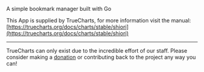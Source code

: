 A simple bookmark manager built with Go

This App is supplied by TrueCharts, for more information visit the manual: [https://truecharts.org/docs/charts/stable/shiori](https://truecharts.org/docs/charts/stable/shiori)

---

TrueCharts can only exist due to the incredible effort of our staff.
Please consider making a [donation](https://truecharts.org/docs/about/sponsor) or contributing back to the project any way you can!
